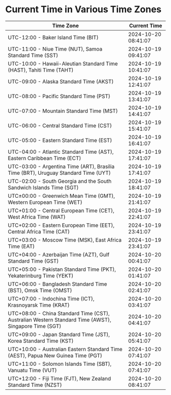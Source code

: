 # Current Time in Various Time Zones

| Time Zone | Current Time |
|-----------|--------------|
| UTC-12:00 - Baker Island Time (BIT) | 2024-10-20 08:41:07 |
| UTC-11:00 - Niue Time (NUT), Samoa Standard Time (SST) | 2024-10-19 09:41:07 |
| UTC-10:00 - Hawaii-Aleutian Standard Time (HAST), Tahiti Time (TAHT) | 2024-10-19 10:41:07 |
| UTC-09:00 - Alaska Standard Time (AKST) | 2024-10-19 12:41:07 |
| UTC-08:00 - Pacific Standard Time (PST) | 2024-10-19 13:41:07 |
| UTC-07:00 - Mountain Standard Time (MST) | 2024-10-19 14:41:07 |
| UTC-06:00 - Central Standard Time (CST) | 2024-10-19 15:41:07 |
| UTC-05:00 - Eastern Standard Time (EST) | 2024-10-19 16:41:07 |
| UTC-04:00 - Atlantic Standard Time (AST), Eastern Caribbean Time (ECT) | 2024-10-19 17:41:07 |
| UTC-03:00 - Argentina Time (ART), Brasília Time (BRT), Uruguay Standard Time (UYT) | 2024-10-19 17:41:07 |
| UTC-02:00 - South Georgia and the South Sandwich Islands Time (SGT) | 2024-10-19 18:41:07 |
| UTC±00:00 - Greenwich Mean Time (GMT), Western European Time (WET) | 2024-10-19 21:41:07 |
| UTC+01:00 - Central European Time (CET), West Africa Time (WAT) | 2024-10-19 22:41:07 |
| UTC+02:00 - Eastern European Time (EET), Central Africa Time (CAT) | 2024-10-19 23:41:07 |
| UTC+03:00 - Moscow Time (MSK), East Africa Time (EAT) | 2024-10-19 23:41:07 |
| UTC+04:00 - Azerbaijan Time (AZT), Gulf Standard Time (GST) | 2024-10-20 00:41:07 |
| UTC+05:00 - Pakistan Standard Time (PKT), Yekaterinburg Time (YEKT) | 2024-10-20 01:41:07 |
| UTC+06:00 - Bangladesh Standard Time (BST), Omsk Time (OMST) | 2024-10-20 02:41:07 |
| UTC+07:00 - Indochina Time (ICT), Krasnoyarsk Time (KRAT) | 2024-10-20 03:41:07 |
| UTC+08:00 - China Standard Time (CST), Australian Western Standard Time (AWST), Singapore Time (SGT) | 2024-10-20 04:41:07 |
| UTC+09:00 - Japan Standard Time (JST), Korea Standard Time (KST) | 2024-10-20 05:41:07 |
| UTC+10:00 - Australian Eastern Standard Time (AEST), Papua New Guinea Time (PGT) | 2024-10-20 07:41:07 |
| UTC+11:00 - Solomon Islands Time (SBT), Vanuatu Time (VUT) | 2024-10-20 07:41:07 |
| UTC+12:00 - Fiji Time (FJT), New Zealand Standard Time (NZST) | 2024-10-20 08:41:07 |
